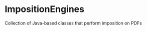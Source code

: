 ImpositionEngines
=================

Collection of Java-based classes that perform imposition on PDFs
